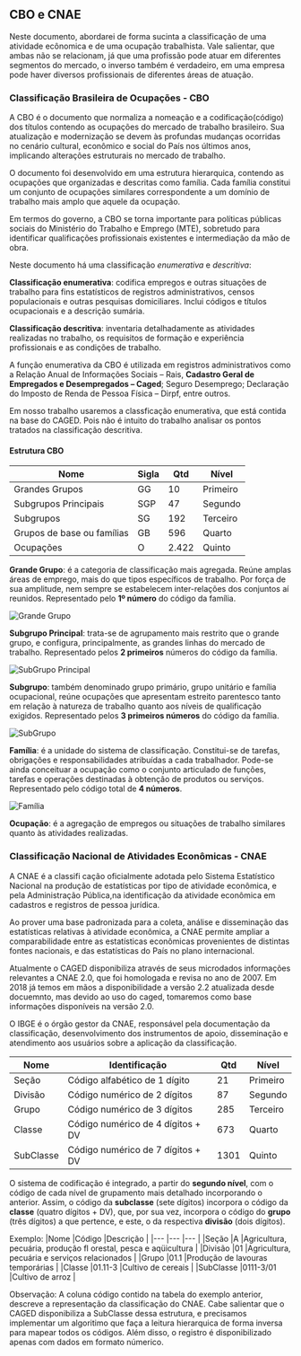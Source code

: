 ## CBO e CNAE

Neste documento, abordarei de forma sucinta a classificação de uma atividade ecônomica e de uma ocupação trabalhista. Vale salientar, que ambas não se relacionam, já que uma profissão pode atuar em diferentes segmentos do mercado, o inverso também é verdadeiro, em uma empresa pode haver diversos profissionais de diferentes áreas de atuação.


### Classificação Brasileira de Ocupações - CBO

A CBO é o documento que normaliza a nomeação e a codificação(código) dos títulos contendo as ocupações do mercado de trabalho brasileiro. Sua atualização e modernização se devem às profundas mudanças ocorridas no cenário cultural, econômico e social do País nos últimos anos, implicando alterações estruturais no mercado de trabalho.

O documento foi desenvolvido em uma estrutura hierarquica, contendo as ocupações que organizadas e descritas como família. Cada família constitui um conjunto de ocupações similares correspondente a um domínio de trabalho mais amplo que aquele da ocupação.

Em termos do governo, a CBO se torna importante para políticas públicas sociais do Ministério do Trabalho e Emprego (MTE), sobretudo para identificar qualificações profissionais existentes e intermediação da mão de obra.

Neste documento há uma classificação *enumerativa* e *descritiva*:

**Classificação enumerativa**: codifica empregos e outras situações de trabalho para fins estatísticos de registros administrativos, censos populacionais e outras pesquisas domiciliares. Inclui códigos e títulos ocupacionais e a descrição sumária.

**Classificação descritiva**: inventaria detalhadamente as atividades realizadas no trabalho, os requisitos de formação e experiência profissionais e as condições de trabalho.

A função enumerativa da CBO é utilizada em registros administrativos como a Relação
Anual de Informações Sociais – Rais, **Cadastro Geral de Empregados e Desempregados – Caged**;
Seguro Desemprego; Declaração do Imposto de Renda de Pessoa Física – Dirpf, entre outros.

Em nosso trabalho usaremos a classficação enumerativa, que está contida na base do CAGED. Pois não é intuito do trabalho analisar os pontos tratados na classificação descritiva.

#### Estrutura CBO

|Nome   	                |Sigla   	|Qtd   	|Nível      |
|---	                    |---	    |---	|---	    |
|Grandes Grupos   	        |GG   	    |10   	|Primeiro  	|
|Subgrupos Principais   	|SGP   	    |47   	|Segundo   	|
|Subgrupos  	            |SG   	    |192   	|Terceiro  	|
|Grupos de base ou famílias |GB   	    |596   	|Quarto   	|
|Ocupações   	            |O   	    |2.422	|Quinto   	|



**Grande Grupo**: é a categoria de classificação mais agregada. Reúne amplas áreas de emprego, mais do que tipos específicos de trabalho. Por força de sua amplitude, nem sempre se estabelecem inter-relações dos conjuntos aí reunidos. Representado pelo **1º número** do código da família.

![Grande Grupo](http://www.mtecbo.gov.br/cbosite/images/familia1.gif)

**Subgrupo Principal**: trata-se de agrupamento mais restrito que o grande grupo, e configura, principalmente, as grandes linhas do mercado de trabalho. Representado pelos **2 primeiros** números do código da família.

![SubGrupo Principal](http://www.mtecbo.gov.br/cbosite/images/familia2.gif)

**Subgrupo**: também denominado grupo primário, grupo unitário e família ocupacional, reúne ocupações que apresentam estreito parentesco tanto em relação à natureza de trabalho quanto aos níveis de qualificação exigidos. Representado pelos **3 primeiros números** do código da família.

![SubGrupo](http://www.mtecbo.gov.br/cbosite/images/familia3.gif)

**Família**: é a unidade do sistema de classificação. Constitui-se de tarefas, obrigações e responsabilidades atribuídas a cada trabalhador. Pode-se ainda conceituar a ocupação como o conjunto articulado de funções, tarefas e operações destinadas à obtenção de produtos ou serviços. Representado pelo código total de **4 números**.


![Família](http://www.mtecbo.gov.br/cbosite/images/familia4.gif)

**Ocupação**: é a agregação de empregos ou situações de trabalho similares quanto às atividades realizadas.


### Classificação Nacional de Atividades Econômicas - CNAE


A CNAE é a classifi cação oficialmente adotada pelo Sistema Estatístico Nacional na produção de estatísticas por tipo de atividade econômica, e pela Administração Pública,na identificação da atividade econômica em cadastros e registros de pessoa jurídica.

Ao prover uma base padronizada para a coleta, análise e disseminação das estatísticas relativas à atividade econômica, a CNAE permite ampliar a comparabilidade entre as estatísticas econômicas provenientes de distintas fontes nacionais, e das estatísticas do País no plano internacional.

Atualmente o CAGED disponibiliza através de seus microdados informações relevantes a CNAE 2.0, que foi homologada e revisa no ano de 2007. Em 2018 já temos em mãos a disponibilidade a versão 2.2 atualizada desde docuemnto, mas devido ao uso do caged, tomaremos como base informações disponíveis na versão 2.0.

O IBGE é o órgão gestor da CNAE, responsável pela documentação da classificação, desenvolvimento dos instrumentos de apoio, disseminação e atendimento aos usuários sobre a aplicação da classificação.


|Nome   	|Identificação   	                |Qtd   	|Nível      |
|---	    |---	                            |---	|---	    |
|Seção   	|Código alfabético de 1 dígito   	|21   	|Primeiro  	|
|Divisão   	|Código numérico de 2 dígitos   	|87   	|Segundo   	|
|Grupo   	|Código numérico de 3 dígitos   	|285   	|Terceiro  	|
|Classe   	|Código numérico de 4 dígitos + DV 	|673   	|Quarto   	|
|SubClasse 	|Código numérico de 7 dígitos + DV 	|1301 	|Quinto   	|


O sistema de codificação é integrado, a partir do **segundo nível**, com o código de cada nível de grupamento mais detalhado incorporando o anterior. Assim, o código da **subclasse** (sete dígitos) incorpora o código da **classe** (quatro dígitos + DV), que, por sua vez, incorpora o código do **grupo** (três dígitos) a que pertence, e este, o da respectiva **divisão** (dois dígitos).

Exemplo:
|Nome   	|Código   	|Descrição   	                                                    |
|---	    |---	    |---	                                                            |
|Seção   	|A   	    |Agricultura, pecuária, produção fl orestal, pesca e aqüicultura   	|
|Divisão   	|01   	    |Agricultura, pecuária e serviços relacionados    	                |
|Grupo   	|01.1   	|Produção de lavouras temporárias   	                            |
|Classe   	|01.11-3 	|Cultivo de cereais   	                                            |
|SubClasse 	|0111-3/01 	|Cultivo de arroz 	                                                |

Observação:
A coluna código contido na tabela do exemplo anterior, descreve a representação da classificação do CNAE. Cabe salientar que o CAGED disponibiliza a SubClasse dessa estrutura, e precisamos implementar um algoritimo que faça a leitura hierarquica de forma inversa para mapear todos os códigos. Além disso, o registro é disponibilizado apenas com dados em formato númerico.